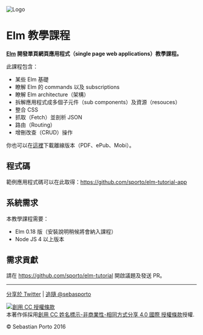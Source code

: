 
![Logo](logo.png)
# Elm 教學課程

__[Elm](http://elm-lang.org/) 開發單頁網頁應用程式（single page web applications）教學課程。__

此課程包含：

- 某些 Elm 基礎
- 瞭解 Elm 的  commands 以及 subscriptions
- 瞭解 Elm architecture（架構）
- 拆解應用程式成多個子元件（sub components）及資源（resouces）
- 整合 CSS
- 抓取（Fetch）並剖析 JSON
- 路由（Routing）
- 增刪改查（CRUD）操作

你也可以在[這裡](https://www.gitbook.com/book/sporto/elm-tutorial/details)下載離線版本（PDF、ePub、Mobi）。

## 程式碼

範例應用程式碼可以在此取得：<https://github.com/sporto/elm-tutorial-app>

## 系統需求

本教學課程需要：

- Elm 0.18 版（安裝說明稍候將會納入課程）
- Node JS 4 以上版本

## 需求貢獻

請在 <https://github.com/sporto/elm-tutorial> 開啟議題及發送 PR。

---

[分享於 Twitter](https://twitter.com/intent/tweet?&text=Elm%20Tutorial&url=http%3A%2F%2Fwww.elm-tutorial.org&via=sebasporto) | [追隨 @sebasporto](https://twitter.com/intent/user?screen_name=sebasporto)

<a rel="license" href="http://creativecommons.org/licenses/by-nc-sa/4.0/"><img alt="創用 CC 授權條款" style="border-width:0" src="https://i.creativecommons.org/l/by-nc-sa/4.0/88x31.png" /></a><br />本著作係採用<a rel="license" href="http://creativecommons.org/licenses/by-nc-sa/4.0/">創用 CC 姓名標示-非商業性-相同方式分享 4.0 國際 授權條款</a>授權.

© Sebastian Porto 2016
